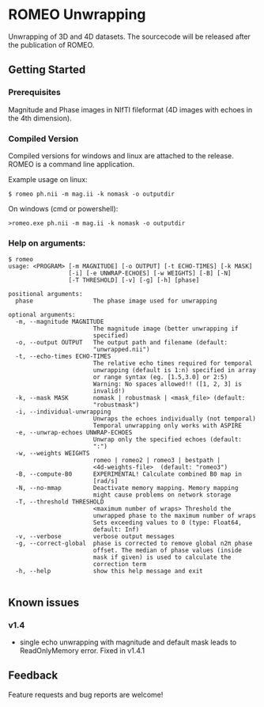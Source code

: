 # ROMEO Unwrapping
Unwrapping of 3D and 4D datasets.
The sourcecode will be released after the publication of ROMEO.

## Getting Started
### Prerequisites
Magnitude and Phase images in NIfTI fileformat (4D images with echoes in the 4th dimension).

### Compiled Version
Compiled versions for windows and linux are attached to the release.
ROMEO is a command line application.

Example usage on linux:

`$ romeo ph.nii -m mag.ii -k nomask -o outputdir`

On windows (cmd or powershell):

`>romeo.exe ph.nii -m mag.ii -k nomask -o outputdir`

### Help on arguments:
```
$ romeo
usage: <PROGRAM> [-m MAGNITUDE] [-o OUTPUT] [-t ECHO-TIMES] [-k MASK]
                 [-i] [-e UNWRAP-ECHOES] [-w WEIGHTS] [-B] [-N]
                 [-T THRESHOLD] [-v] [-g] [-h] [phase]

positional arguments:
  phase                 The phase image used for unwrapping

optional arguments:
  -m, --magnitude MAGNITUDE
                        The magnitude image (better unwrapping if
                        specified)
  -o, --output OUTPUT   The output path and filename (default:
                        "unwrapped.nii")
  -t, --echo-times ECHO-TIMES
                        The relative echo times required for temporal
                        unwrapping (default is 1:n) specified in array
                        or range syntax (eg. [1.5,3.0] or 2:5)
                        Warning: No spaces allowed!! ([1, 2, 3] is
                        invalid!)
  -k, --mask MASK       nomask | robustmask | <mask_file> (default:
                        "robustmask")
  -i, --individual-unwrapping
                        Unwraps the echoes individually (not temporal)
                        Temporal unwrapping only works with ASPIRE
  -e, --unwrap-echoes UNWRAP-ECHOES
                        Unwrap only the specified echoes (default:
                        ":")
  -w, --weights WEIGHTS
                        romeo | romeo2 | romeo3 | bestpath |
                        <4d-weights-file>  (default: "romeo3")
  -B, --compute-B0      EXPERIMENTAL! Calculate combined B0 map in
                        [rad/s]
  -N, --no-mmap         Deactivate memory mapping. Memory mapping
                        might cause problems on network storage
  -T, --threshold THRESHOLD
                        <maximum number of wraps> Threshold the
                        unwrapped phase to the maximum number of wraps
                        Sets exceeding values to 0 (type: Float64,
                        default: Inf)
  -v, --verbose         verbose output messages
  -g, --correct-global  phase is corrected to remove global n2π phase
                        offset. The median of phase values (inside
                        mask if given) is used to calculate the
                        correction term
  -h, --help            show this help message and exit


```

## Known issues
### v1.4
- single echo unwrapping with magnitude and default mask leads to ReadOnlyMemory error. Fixed in v1.4.1

## Feedback
Feature requests and bug reports are welcome!
